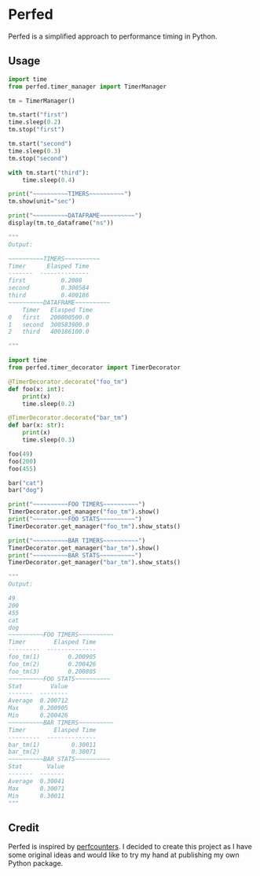 # Perfed

Perfed is a simplified approach to performance timing in Python.

## Usage
```Python
import time
from perfed.timer_manager import TimerManager

tm = TimerManager()

tm.start("first")
time.sleep(0.2)
tm.stop("first")

tm.start("second")
time.sleep(0.3)
tm.stop("second")

with tm.start("third"):
    time.sleep(0.4)

print("~~~~~~~~~~TIMERS~~~~~~~~~~")
tm.show(unit="sec")

print("~~~~~~~~~~DATAFRAME~~~~~~~~~~")
display(tm.to_dataframe("ns"))

"""
Output:

~~~~~~~~~~TIMERS~~~~~~~~~~
Timer      Elasped Time
-------  --------------
first          0.2008
second         0.300584
third          0.400186
~~~~~~~~~~DATAFRAME~~~~~~~~~~
    Timer	Elasped Time
0	first	200800500.0
1	second	300583900.0
2	third	400186100.0

"""
```

```Python
import time
from perfed.timer_decorator import TimerDecorator

@TimerDecorator.decorate("foo_tm")
def foo(x: int):
    print(x)
    time.sleep(0.2)

@TimerDecorator.decorate("bar_tm")
def bar(x: str):
    print(x)
    time.sleep(0.3)

foo(49)
foo(200)
foo(455)

bar("cat")
bar("dog")

print("~~~~~~~~~~FOO TIMERS~~~~~~~~~~")
TimerDecorator.get_manager("foo_tm").show()
print("~~~~~~~~~~FOO STATS~~~~~~~~~~")
TimerDecorator.get_manager("foo_tm").show_stats()

print("~~~~~~~~~~BAR TIMERS~~~~~~~~~~")
TimerDecorator.get_manager("bar_tm").show()
print("~~~~~~~~~~BAR STATS~~~~~~~~~~")
TimerDecorator.get_manager("bar_tm").show_stats()

"""
Output:

49
200
455
cat
dog
~~~~~~~~~~FOO TIMERS~~~~~~~~~~
Timer        Elasped Time
---------  --------------
foo_tm(1)        0.200905
foo_tm(2)        0.200426
foo_tm(3)        0.200805
~~~~~~~~~~FOO STATS~~~~~~~~~~
Stat        Value
-------  --------
Average  0.200712
Max      0.200905
Min      0.200426
~~~~~~~~~~BAR TIMERS~~~~~~~~~~
Timer        Elasped Time
---------  --------------
bar_tm(1)         0.30011
bar_tm(2)         0.30071
~~~~~~~~~~BAR STATS~~~~~~~~~~
Stat       Value
-------  -------
Average  0.30041
Max      0.30071
Min      0.30011
"""
```

## Credit
Perfed is inspired by [perfcounters](https://github.com/ebursztein/perfcounters). I decided to create this project as I have some original ideas and would like to try my hand at publishing my own Python package. 
